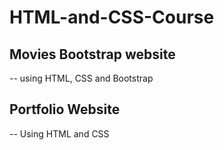 # HTML-and-CSS-Course

## Movies Bootstrap website
-- using HTML, CSS and Bootstrap

## Portfolio Website
-- Using HTML and CSS
